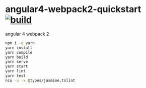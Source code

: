 # angular4-webpack2-quickstart [![build](https://travis-ci.org/daggerok/angular4.svg?branch=webpack)](https://travis-ci.org/daggerok/angular4)

angular 4
webpack 2

```bash
npm i -g yarn
yarn install
yarn compile
yarn build
yarn serve
yarn start
yarn lint
yarn test
ncu -u -x @types/jasmine,tslint
```
